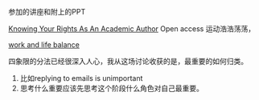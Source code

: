 参加的讲座和附上的PPT

[Knowing Your Rights As An Academic Author](https://drive.google.com/file/d/1taVRKcgZcE2XaI4G-Xu99NOTvz3FPY3r/view?usp=sharing)
Open access 运动浩浩荡荡，

[work and life balance](https://docs.google.com/presentation/d/1dwnord3pur4nbeEGJu-5OIzCOMlYbKJB/edit?usp=sharing&ouid=106568592320168572704&rtpof=true&sd=true)

四象限的分法已经很深入人心，我从这场讨论收获的是，最重要的如何归类。
1. 比如replying to emails is unimportant
2. 思考什么重要应该先思考这个阶段什么角色对自己最重要。
